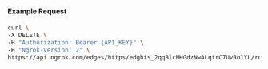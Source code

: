 <!-- Code generated for API Clients. DO NOT EDIT. -->

#### Example Request

```bash
curl \
-X DELETE \
-H "Authorization: Bearer {API_KEY}" \
-H "Ngrok-Version: 2" \
https://api.ngrok.com/edges/https/edghts_2qqBlcMHGdzNwALqtrC7UvRo1YL/routes/edghtsrt_2qqBlaeaVxE4SLyvKPcssxJJLnE/ip_restriction
```

